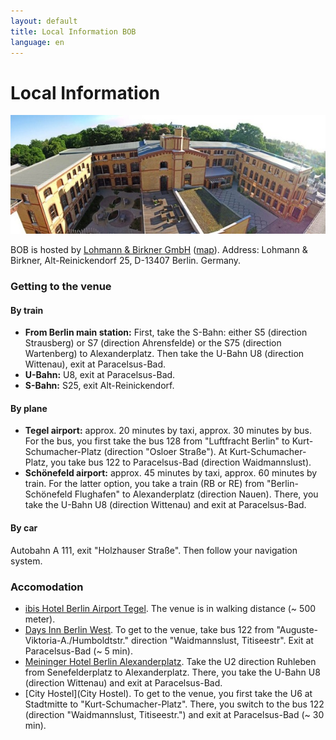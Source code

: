 ```yaml
---
layout: default
title: Local Information BOB
language: en
---
```


# Local Information

<p align="center">
<img src="/images/lub.jpg"/>
</p>

BOB is hosted by
[Lohmann & Birkner GmbH](http://www.lohmann-birkner.de/)
([map](http://goo.gl/SuAcYU)). Address:
Lohmann & Birkner,
Alt-Reinickendorf 25,
D-13407 Berlin. Germany.

### Getting to the venue

#### By train

* **From Berlin main station:**
First, take the S-Bahn: either S5 (direction Strausberg) or S7 (direction
Ahrensfelde) or the S75 (direction Wartenberg) to Alexanderplatz. Then
take the U-Bahn U8 (direction Wittenau), exit at Paracelsus-Bad.
* **U-Bahn:** U8, exit at Paracelsus-Bad.
* **S-Bahn:** S25, exit Alt-Reinickendorf.

#### By plane

* **Tegel airport:** approx. 20 minutes by taxi, approx. 30 minutes by bus. For
the bus, you first take the bus 128 from "Luftfracht Berlin" to
Kurt-Schumacher-Platz (direction "Osloer Straße"). At
Kurt-Schumacher-Platz, you take bus 122 to Paracelsus-Bad (direction
Waidmannslust).
* **Schönefeld airport:** approx. 45 minutes by taxi, approx. 60 minutes by
train. For the latter option, you take a train (RB or RE) from
"Berlin-Schönefeld Flughafen" to Alexanderplatz (direction Nauen). There,
you take the U-Bahn U8 (direction Wittenau) and exit at Paracelsus-Bad.

#### By car

Autobahn A 111, exit "Holzhauser Straße". Then follow your navigation
system.

### Accomodation

* [ibis Hotel Berlin Airport Tegel](http://www.hotel-berlin-city.de/).
  The venue is in walking distance (~ 500 meter).
* [Days Inn Berlin West](http://www.daysinn.com/hotels/germany/berlin/days-inn-berlin-west/hotel-overview?cid=local).
  To get to the venue, take bus 122 from
  "Auguste-Viktoria-A./Humboldtstr." direction
  "Waidmannslust, Titiseestr". Exit at
  Paracelsus-Bad (~ 5 min).
* [Meininger Hotel Berlin Alexanderplatz](http://www.meininger-hotels.com/de/hotels/berlin/alexanderplatz/).
  Take the U2 direction Ruhleben from Senefelderplatz to Alexanderplatz.
  There,
  you take the U-Bahn U8 (direction Wittenau) and exit at Paracelsus-Bad.
* [City Hostel](City Hostel).
  To get to the venue, you first take the U6 at Stadtmitte to
  "Kurt-Schumacher-Platz". There, you switch to the bus 122 (direction
  "Waidmannslust, Titiseestr.") and exit at Paracelsus-Bad (~ 30 min).
